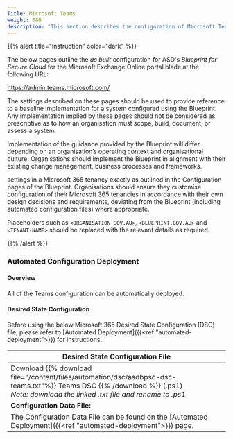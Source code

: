 ```yaml
---
Title: Microsoft Teams
weight: 080
description: "This section describes the configuration of Microsoft Teams associated with systems built according to guidance in ASD's Blueprint for Secure Cloud."
---
```


{{% alert title="Instruction" color="dark" %}}
 
The below pages outline the *as built* configuration for ASD's *Blueprint for Secure Cloud* for the Microsoft Exchange Online portal blade at the following URL: 

https://admin.teams.microsoft.com/

The settings described on these pages should be used to provide reference to a baseline implementation for a system configured using the Blueprint. Any implementation implied by these pages should not be considered as prescriptive as to how an organisation must scope, build, document, or assess a system.

Implementation of the guidance provided by the Blueprint will differ depending on an organisation’s operating context and organisational culture. Organisations should implement the Blueprint in alignment with their existing change management, business processes and frameworks.

settings in a Microsoft 365 tenancy exactly as outlined in the Configuration pages of the Blueprint. Organisations should ensure they customise configuration of their Microsoft 365 tenancies in accordance with their own design decisions and requirements, deviating from the Blueprint (including automated configuration files) where appropriate.

Placeholders such as `<ORGANISATION.GOV.AU>`, `<BLUEPRINT.GOV.AU>` and `<TENANT-NAME>` should be replaced with the relevant details as required.

{{% /alert %}}

### Automated Configuration Deployment

#### Overview

All of the Teams configuration can be automatically deployed.

#### Desired State Configuration

Before using the below Microsoft 365 Desired State Configuration (DSC) file, please refer to [Automated Deployment]({{<ref "automated-deployment">}}) for instructions.

| Desired State Configuration File                                                                                                                                                     |
| ------------------------------------------------------------------------------------------------------------------------------------------------------------------------------------ |
| Download {{% download file="/content/files/automation/dsc/asdbpsc-dsc-teams.txt"%}} Teams DSC {{% /download %}} (.ps1) <br> *Note: download the linked .txt file and rename to .ps1* |
| **Configuration Data File:**                                                                                                                                                         |
| The Configuration Data File can be found on the [Automated Deployment]({{<ref "automated-deployment">}}) page.                                                                       |
